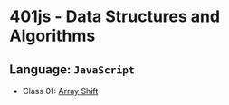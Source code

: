 # 401js - Data Structures and Algorithms

## Language: `JavaScript`

- Class 01: [Array Shift](code-challenges/array-reverse/README.md)
